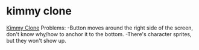 # kimmy clone

<a href ="https://mickeymouska.itch.io/kimmy-clone-121018">Kimmy Clone</a>
Problems: 
-Button moves around the right side of the screen, don't know why/how to anchor it to the bottom. 
-There's character sprites, but they won't show up. 
